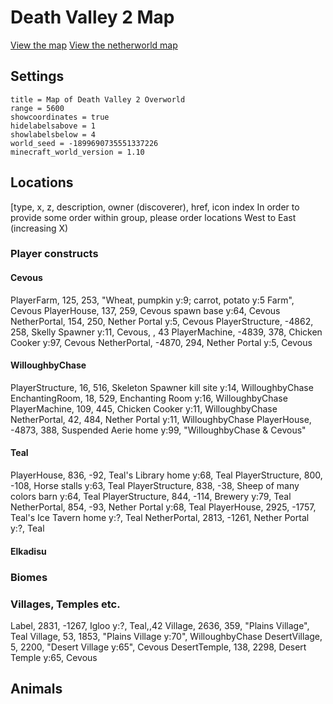 # Death Valley 2 Map #

[View the map][dv2-world-map]
[View the netherworld map][dv2-nether-map]

## Settings ##

```
title = Map of Death Valley 2 Overworld
range = 5600
showcoordinates = true
hidelabelsabove = 1
showlabelsbelow = 4
world_seed = -1899690735551337226
minecraft_world_version = 1.10
```

## Locations ##
[type, x, z, description, owner (discoverer), href, icon index
In order to provide some order within group, please order locations West to East (increasing X)

### Player constructs ###

#### Cevous
PlayerFarm, 125, 253, "Wheat, pumpkin y:9; carrot, potato y:5 Farm", Cevous
PlayerHouse, 137, 259, Cevous spawn base y:64, Cevous
NetherPortal, 154, 250, Nether Portal y:5, Cevous
PlayerStructure, -4862, 258, Skelly Spawner y:11, Cevous, , 43
PlayerMachine, -4839, 378, Chicken Cooker y:97, Cevous
NetherPortal, -4870, 294, Nether Portal y:5, Cevous


#### WilloughbyChase
PlayerStructure, 16, 516, Skeleton Spawner kill site y:14, WilloughbyChase
EnchantingRoom, 18, 529, Enchanting Room y:16, WilloughbyChase
PlayerMachine, 109, 445, Chicken Cooker y:11, WilloughbyChase
NetherPortal, 42, 484, Nether Portal y:11, WilloughbyChase
PlayerHouse, -4873, 388, Suspended Aerie home y:99, "WilloughbyChase & Cevous"

#### Teal
PlayerHouse, 836, -92, Teal's Library home y:68, Teal
PlayerStructure, 800, -108, Horse stalls y:63, Teal
PlayerStructure, 838, -38, Sheep of many colors barn y:64, Teal
PlayerStructure, 844, -114, Brewery y:79, Teal
NetherPortal, 854, -93, Nether Portal y:68, Teal
PlayerHouse, 2925, -1757, Teal's Ice Tavern home y:?, Teal
NetherPortal, 2813, -1261, Nether Portal y:?, Teal

#### Elkadisu


### Biomes ###


### Villages, Temples etc. ###
Label, 2831, -1267, Igloo y:?, Teal,,42
Village, 2636, 359, "Plains Village", Teal
Village, 53, 1853, "Plains Village y:70", WilloughbyChase
DesertVillage, 5, 2200, "Desert Village y:65", Cevous
DesertTemple, 138, 2298, Desert Temple y:65, Cevous


## Animals ###




[dv2-world-map]: <https://71a6d35cb5b47bf734e8f62f06cdded5ab2489c1.googledrive.com/host/0B35KCzsTLKY1dTJreWVWdzNNa28/index.html?src=https%3A%2F%2Fraw.githubusercontent.com%2Fmlippert%2FMCWorldMaps%2Fgh-pages%2Fworlds%2Fdeath_valley2%2Foverworld-locations.md&oceangooglesrc=0B-v0KuPumJDLRUhqbV83WnhMamc> "Death Valley 2 Minecraft Explorer's Map"
[dv2-nether-map]: <https://71a6d35cb5b47bf734e8f62f06cdded5ab2489c1.googledrive.com/host/0B35KCzsTLKY1dTJreWVWdzNNa28/index.html?src=https%3A%2F%2Fraw.githubusercontent.com%2Fmlippert%2FMCWorldMaps%2Fgh-pages%2Fworlds%2Fdeath_valley2%2Fnetherworld-locations.md> "Death Valley 2 Netherworld Minecraft Explorer's Map"
